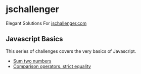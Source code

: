 # jschallenger

Elegant Solutions For [jschallenger.com](https://jschallenger.com)

## Javascript Basics

This series of challenges covers the very basics of Javascript.

- [Sum two numbers](./JavaScript%20Basics/Sum%20two%20numbers.js)
- [Comparison operators, strict equality](./JavaScript%20Basics/Comparison%20operators%2C%20strict%20equality.js)
